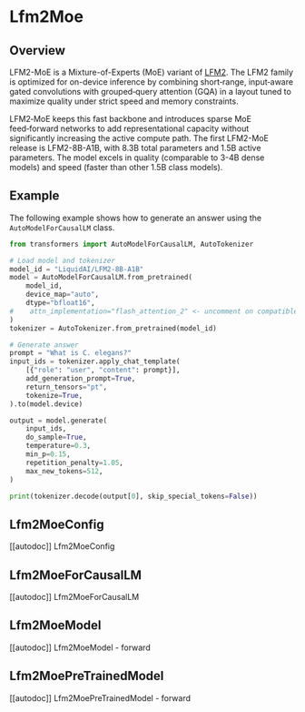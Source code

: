<!--Copyright 2025 the HuggingFace Team. All rights reserved.

Licensed under the Apache License, Version 2.0 (the "License");
you may not use this file except in compliance with the License.
You may obtain a copy of the License at

    http://www.apache.org/licenses/LICENSE-2.0

Unless required by applicable law or agreed to in writing, software
distributed under the License is distributed on an "AS IS" BASIS,
WITHOUT WARRANTIES OR CONDITIONS OF ANY KIND, either express or implied.
See the License for the specific language governing permissions and
limitations under the License.


⚠️ Note that this file is in Markdown but contain specific syntax for our doc-builder (similar to MDX) that may not be rendered properly in your Markdown viewer.

-->


# Lfm2Moe

## Overview

LFM2-MoE is a Mixture-of-Experts (MoE) variant of [LFM2](https://huggingface.co/collections/LiquidAI/lfm2-686d721927015b2ad73eaa38). The LFM2 family is optimized for on-device inference by combining short‑range, input‑aware gated convolutions with grouped‑query attention (GQA) in a layout tuned to maximize quality under strict speed and memory constraints.

LFM2‑MoE keeps this fast backbone and introduces sparse MoE feed‑forward networks to add representational capacity without significantly increasing the active compute path. The first LFM2-MoE release is LFM2-8B-A1B, with 8.3B total parameters and 1.5B active parameters. The model excels in quality (comparable to 3-4B dense models) and speed (faster than other 1.5B class models). 

## Example

The following example shows how to generate an answer using the `AutoModelForCausalLM` class.

```python
from transformers import AutoModelForCausalLM, AutoTokenizer

# Load model and tokenizer
model_id = "LiquidAI/LFM2-8B-A1B"
model = AutoModelForCausalLM.from_pretrained(
    model_id,
    device_map="auto",
    dtype="bfloat16",
#    attn_implementation="flash_attention_2" <- uncomment on compatible GPU
)
tokenizer = AutoTokenizer.from_pretrained(model_id)

# Generate answer
prompt = "What is C. elegans?"
input_ids = tokenizer.apply_chat_template(
    [{"role": "user", "content": prompt}],
    add_generation_prompt=True,
    return_tensors="pt",
    tokenize=True,
).to(model.device)

output = model.generate(
    input_ids,
    do_sample=True,
    temperature=0.3,
    min_p=0.15,
    repetition_penalty=1.05,
    max_new_tokens=512,
)

print(tokenizer.decode(output[0], skip_special_tokens=False))
```

## Lfm2MoeConfig

[[autodoc]] Lfm2MoeConfig

## Lfm2MoeForCausalLM

[[autodoc]] Lfm2MoeForCausalLM

## Lfm2MoeModel

[[autodoc]] Lfm2MoeModel
    - forward

## Lfm2MoePreTrainedModel

[[autodoc]] Lfm2MoePreTrainedModel
    - forward
